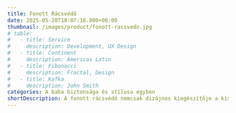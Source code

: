 ```yaml
---
title: Fonott Rácsvédő
date: 2025-05-20T18:07:16.000+06:00
thumbnail: /images/product/fonott-racsvedo.jpg
# table:
#   - title: Service
#     description: Development, UX Design
#   - title: Continent
#     description: Americas Latin
#   - title: Fibonacci
#     description: Fractal, Design
#   - title: Kafka
#     description: John Smith
categories: A baba biztonsága és stílusa egyben
shortDescription: A fonott rácsvédő nemcsak dizájnos kiegészítője a kiságyának, hanem praktikus védelmet is nyújt. Puha, pufi anyaga megóvja a baba fejét a rácsokkal való ütközéstől, különösen, amikor a pici már forogni kezd. Magas pamut tartalma, antiallergén töltete és mosóbarát jellege garantálja a bababarát környezetet, míg strapabíró kialakítása hosszú távú használatot biztosít.
---
```

